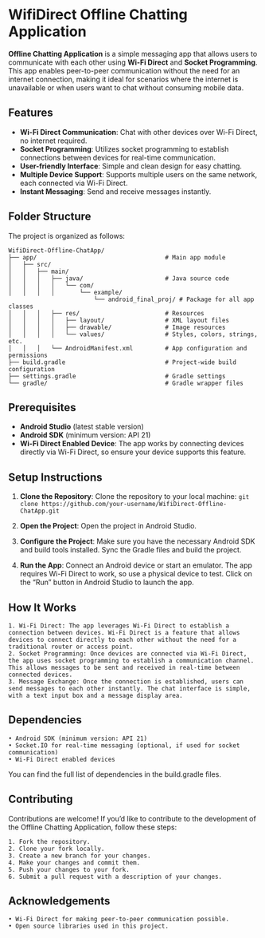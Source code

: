 # WifiDirect Offline Chatting Application

**Offline Chatting Application** is a simple messaging app that allows users to communicate with each other using **Wi-Fi Direct** and **Socket Programming**. This app enables peer-to-peer communication without the need for an internet connection, making it ideal for scenarios where the internet is unavailable or when users want to chat without consuming mobile data.

## Features

- **Wi-Fi Direct Communication**: Chat with other devices over Wi-Fi Direct, no internet required.
- **Socket Programming**: Utilizes socket programming to establish connections between devices for real-time communication.
- **User-friendly Interface**: Simple and clean design for easy chatting.
- **Multiple Device Support**: Supports multiple users on the same network, each connected via Wi-Fi Direct.
- **Instant Messaging**: Send and receive messages instantly.

## Folder Structure

The project is organized as follows:
```
WifiDirect-Offline-ChatApp/
├── app/                            		# Main app module
│   ├── src/
│   │   ├── main/
│   │   │   ├── java/               		# Java source code
│   │   │   │   └── com/
│   │   │   │       └── example/
                        └── android_final_proj/ # Package for all app classes
│   │   │   ├── res/                		# Resources
│   │   │   │   ├── layout/         		# XML layout files
│   │   │   │   ├── drawable/       		# Image resources
│   │   │   │   └── values/         		# Styles, colors, strings, etc.
│   │   │   └── AndroidManifest.xml 		# App configuration and permissions
├── build.gradle                    		# Project-wide build configuration
├── settings.gradle                 		# Gradle settings
└── gradle/                         		# Gradle wrapper files
```
## Prerequisites

- **Android Studio** (latest stable version)
- **Android SDK** (minimum version: API 21)
- **Wi-Fi Direct Enabled Device**: The app works by connecting devices directly via Wi-Fi Direct, so ensure your device supports this feature.

## Setup Instructions

1. **Clone the Repository**:
   Clone the repository to your local machine:
   ```git clone https://github.com/your-username/WifiDirect-Offline-ChatApp.git```

2. **Open the Project**:
Open the project in Android Studio.

3. **Configure the Project**:
Make sure you have the necessary Android SDK and build tools installed. Sync the Gradle files and build the project.

4. **Run the App**:
Connect an Android device or start an emulator. The app requires Wi-Fi Direct to work, so use a physical device to test. Click on the “Run” button in Android Studio to launch the app.

## How It Works

	1. Wi-Fi Direct: The app leverages Wi-Fi Direct to establish a connection between devices. Wi-Fi Direct is a feature that allows devices to connect directly to each other without the need for a traditional router or access point.
	2. Socket Programming: Once devices are connected via Wi-Fi Direct, the app uses socket programming to establish a communication channel. This allows messages to be sent and received in real-time between connected devices.
	3. Message Exchange: Once the connection is established, users can send messages to each other instantly. The chat interface is simple, with a text input box and a message display area.

## Dependencies

	• Android SDK (minimum version: API 21)
	• Socket.IO for real-time messaging (optional, if used for socket communication)
	• Wi-Fi Direct enabled devices

You can find the full list of dependencies in the build.gradle files.

## Contributing

Contributions are welcome! If you’d like to contribute to the development of the Offline Chatting Application, follow these steps:
```	
1. Fork the repository.
2. Clone your fork locally.
3. Create a new branch for your changes.
4. Make your changes and commit them.
5. Push your changes to your fork.
6. Submit a pull request with a description of your changes.
```

## Acknowledgements
	• Wi-Fi Direct for making peer-to-peer communication possible.
	• Open source libraries used in this project.

